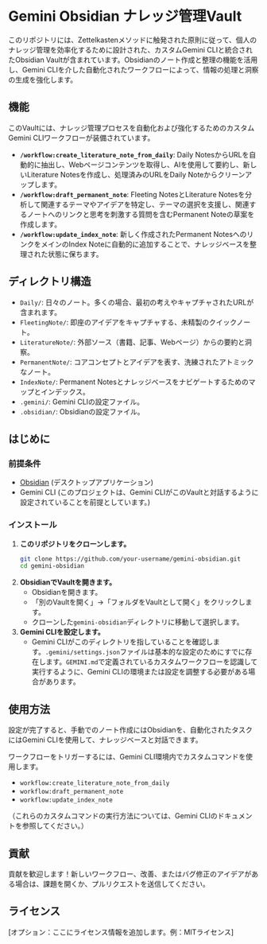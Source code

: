 # Gemini Obsidian ナレッジ管理Vault

このリポジトリには、Zettelkastenメソッドに触発された原則に従って、個人のナレッジ管理を効率化するために設計された、カスタムGemini CLIと統合されたObsidian Vaultが含まれています。Obsidianのノート作成と整理の機能を活用し、Gemini CLIを介した自動化されたワークフローによって、情報の処理と洞察の生成を強化します。

## 機能

このVaultには、ナレッジ管理プロセスを自動化および強化するためのカスタムGemini CLIワークフローが装備されています。

-   **`/workflow:create_literature_note_from_daily`**: Daily NotesからURLを自動的に抽出し、Webページコンテンツを取得し、AIを使用して要約し、新しいLiterature Notesを作成し、処理済みのURLをDaily Noteからクリーンアップします。
-   **`/workflow:draft_permanent_note`**: Fleeting NotesとLiterature Notesを分析して関連するテーマやアイデアを特定し、テーマの選択を支援し、関連するノートへのリンクと思考を刺激する質問を含むPermanent Noteの草案を作成します。
-   **`/workflow:update_index_note`**: 新しく作成されたPermanent NotesへのリンクをメインのIndex Noteに自動的に追加することで、ナレッジベースを整理された状態に保ちます。

## ディレクトリ構造

-   `Daily/`: 日々のノート。多くの場合、最初の考えやキャプチャされたURLが含まれます。
-   `FleetingNote/`: 即座のアイデアをキャプチャする、未精製のクイックノート。
-   `LiteratureNote/`: 外部ソース（書籍、記事、Webページ）からの要約と洞察。
-   `PermanentNote/`: コアコンセプトとアイデアを表す、洗練されたアトミックなノート。
-   `IndexNote/`: Permanent Notesとナレッジベースをナビゲートするためのマップとインデックス。
-   `.gemini/`: Gemini CLIの設定ファイル。
-   `.obsidian/`: Obsidianの設定ファイル。

## はじめに

### 前提条件

-   [Obsidian](https://obsidian.md/) (デスクトップアプリケーション)
-   Gemini CLI (このプロジェクトは、Gemini CLIがこのVaultと対話するように設定されていることを前提としています。)

### インストール

1.  **このリポジトリをクローンします。**
    ```bash
    git clone https://github.com/your-username/gemini-obsidian.git
    cd gemini-obsidian
    ```
2.  **ObsidianでVaultを開きます。**
    -   Obsidianを開きます。
    -   「別のVaultを開く」->「フォルダをVaultとして開く」をクリックします。
    -   クローンした`gemini-obsidian`ディレクトリに移動して選択します。
3.  **Gemini CLIを設定します。**
    -   Gemini CLIがこのディレクトリを指していることを確認します。`.gemini/settings.json`ファイルは基本的な設定のためにすでに存在します。`GEMINI.md`で定義されているカスタムワークフローを認識して実行するように、Gemini CLIの環境または設定を調整する必要がある場合があります。

## 使用方法

設定が完了すると、手動でのノート作成にはObsidianを、自動化されたタスクにはGemini CLIを使用して、ナレッジベースと対話できます。

ワークフローをトリガーするには、Gemini CLI環境内でカスタムコマンドを使用します。

-   `workflow:create_literature_note_from_daily`
-   `workflow:draft_permanent_note`
-   `workflow:update_index_note`

（これらのカスタムコマンドの実行方法については、Gemini CLIのドキュメントを参照してください。）

## 貢献

貢献を歓迎します！新しいワークフロー、改善、またはバグ修正のアイデアがある場合は、課題を開くか、プルリクエストを送信してください。

## ライセンス

[オプション：ここにライセンス情報を追加します。例：MITライセンス]
